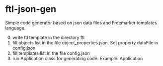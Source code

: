 # ftl-json-gen
Simple code generator based on json data files and Freemarker templates language.

0. write ftl template in the directory ftl 
1. fill objects list in the file object_properties.json. Set property dataFile in config.json
2. fill templates list in the file config.json 
3. run Application class for generating code.
Example:
Application
